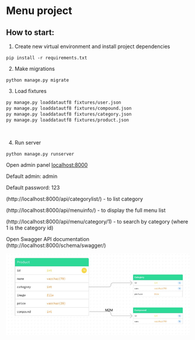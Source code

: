 ﻿# Menu project  

## How to start:
1) Create new virtual environment and install project dependencies

```
pip install -r requirements.txt
```

2) Make migrations
```
python manage.py migrate
```

3) Load fixtures
```
py manage.py loaddatautf8 fixtures/user.json
py manage.py loaddatautf8 fixtures/compound.json
py manage.py loaddatautf8 fixtures/category.json
py manage.py loaddatautf8 fixtures/product.json



```

4) Run server
```
python manage.py runserver
```

Open admin panel [localhost:8000](http://localhost:8000/admin)

Default admin: admin

Default password: 123


(http://localhost:8000/api/categorylist/) - to list category

(http://localhost:8000/api/menuinfo/) - to display the full menu list

(http://localhost:8000/api/menu/category/1) - to search by category (where 1 is the category id)


 Open Swagger API documentation   (http://localhost:8000/schema/swagger/)
 
 ![alt text](ERM.jpg)

 
